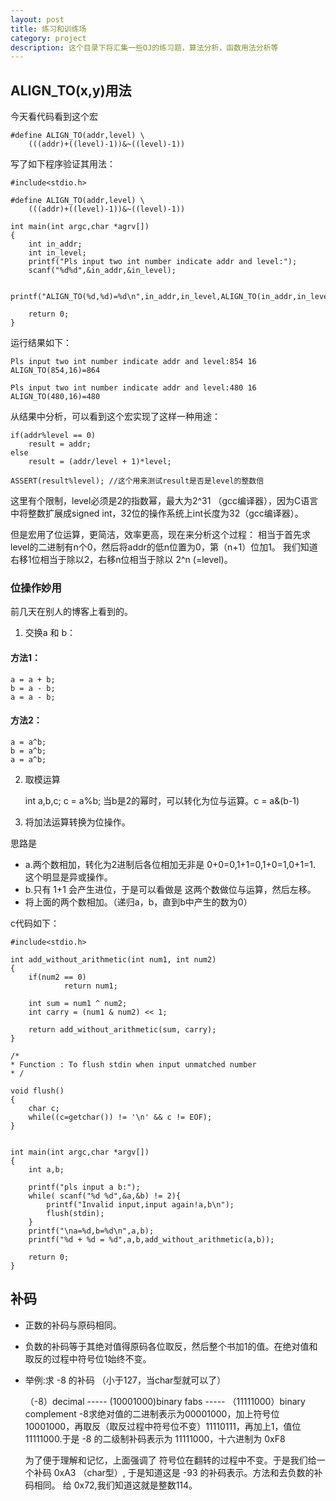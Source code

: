 ```yaml
---
layout: post
title: 练习和训练场
category: project
description: 这个目录下将汇集一些OJ的练习题，算法分析，函数用法分析等
---
```



## ALIGN_TO(x,y)用法
今天看代码看到这个宏

	#define ALIGN_TO(addr,level) \
		(((addr)+((level)-1))&~((level)-1))

写了如下程序验证其用法：

	#include<stdio.h>

	#define ALIGN_TO(addr,level) \
		(((addr)+((level)-1))&~((level)-1))

	int main(int argc,char *agrv[])
	{
		int in_addr;
		int in_level;
		printf("Pls input two int number indicate addr and level:");
		scanf("%d%d",&in_addr,&in_level);

		printf("ALIGN_TO(%d,%d)=%d\n",in_addr,in_level,ALIGN_TO(in_addr,in_level));

		return 0;
	}

运行结果如下：

	Pls input two int number indicate addr and level:854 16
	ALIGN_TO(854,16)=864

	Pls input two int number indicate addr and level:480 16
	ALIGN_TO(480,16)=480

从结果中分析，可以看到这个宏实现了这样一种用途： 

	if(addr%level == 0)
		result = addr;
	else
		result = (addr/level + 1)*level;

	ASSERT(result%level); //这个用来测试result是否是level的整数倍

这里有个限制，level必须是2的指数幂，最大为2\^31 （gcc编译器），因为C语言中将整数扩展成signed int，32位的操作系统上int长度为32（gcc编译器）。

但是宏用了位运算，更简洁，效率更高，现在来分析这个过程：
相当于首先求level的二进制有n个0，然后将addr的低n位置为0，第（n+1）位加1。
我们知道右移1位相当于除以2，右移n位相当于除以 2\^n (=level)。

### 位操作妙用
前几天在别人的博客上看到的。

1. 交换a 和 b：

#### 方法1：
	a = a + b;
	b = a - b;
	a = a - b;
#### 方法2：
	a = a^b;
	b = a^b;
	a = a^b;

2. 取模运算

	int a,b,c;
	c = a%b;
	当b是2的幂时，可以转化为位与运算。c = a&(b-1)

3. 将加法运算转换为位操作。

思路是 
- a.两个数相加，转化为2进制后各位相加无非是 0+0=0,1+1=0,1+0=1,0+1=1. 这个明显是异或操作。
- b.只有 1+1 会产生进位，于是可以看做是 这两个数做位与运算，然后左移。
- 将上面的两个数相加。（递归a，b，直到b中产生的数为0）

c代码如下：

	#include<stdio.h>

	int add_without_arithmetic(int num1, int num2)
	{
        if(num2 == 0)
                return num1;
 
        int sum = num1 ^ num2;
        int carry = (num1 & num2) << 1;
 
        return add_without_arithmetic(sum, carry);
	}

	/* 
 	* Function : To flush stdin when input unmatched number
	* /

	void flush()
	{
		char c;
		while((c=getchar()) != '\n' && c != EOF);
	}

    
    int main(int argc,char *argv[])
	{
		int a,b;

		printf("pls input a b:");
		while( scanf("%d %d",&a,&b) != 2){
			printf("Invalid input,input again!a,b\n");
			flush(stdin);
		}
		printf("\na=%d,b=%d\n",a,b);
		printf("%d + %d = %d",a,b,add_without_arithmetic(a,b));

		return 0;
	}






##  补码

- 正数的补码与原码相同。
- 负数的补码等于其绝对值得原码各位取反，然后整个书加1的值。在绝对值和取反的过程中符号位1始终不变。
- 举例:求 -8 的补码 （小于127，当char型就可以了）

	（-8）decimal -----  (10001000)binary fabs ----- （11111000）binary complement 
	-8求绝对值的二进制表示为00001000，加上符号位 10001000，再取反（取反过程中符号位不变）11110111，再加上1，值位11111000.于是 -8 的二级制补码表示为 11111000，十六进制为 0xF8
	
	为了便于理解和记忆，上面强调了 符号位在翻转的过程中不变。于是我们给一个补码 0xA3 （char型）, 于是知道这是 -93 的补码表示。方法和去负数的补码相同。 给 0x72,我们知道这就是整数114。


	
